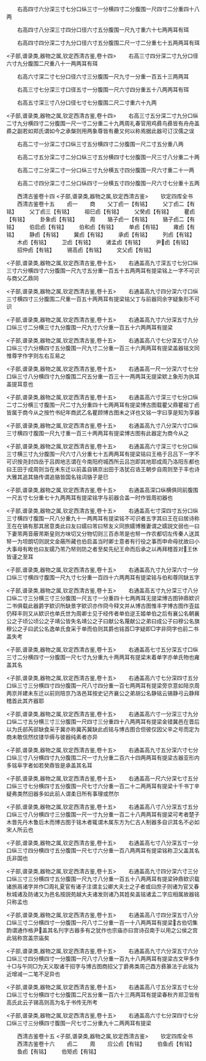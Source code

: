 <!-- { "loadSidebar": true } -->
　　右高四寸六分深三寸七分口纵三寸一分横四寸二分腹围一尺四寸二分重四十八两














　　右高四寸八分深三寸四分口径六寸五分腹围一尺九寸重六十七两两耳有珥














　　右高四寸四分深二寸九分口径六寸五分腹围二尺一寸二分重七十五两两耳有珥






<子部,谱录类,器物之属,钦定西清古鉴,卷十四>
　　右高三寸四分深二寸九分口径六寸九分腹围二尺重八十一两两耳有珥






















　　右高六寸深二寸七分口径六寸三分腹围一尺九寸一分重一百五十三两两耳














　　右高三寸七分深三寸口径五寸一分腹围一尺六寸四分重五十八两两耳有珥














　　右高五寸深三寸八分口径七寸七分腹围二尺二寸重六十九两






<子部,谱录类,器物之属,钦定西清古鉴,卷十四>
　　右高三寸五分深二寸九分口纵二寸九分横四寸二分腹围一尺一寸二分重二十九两周礼春官用鸡彞鸟彞皆有舟舟盖彞之副若如郑氏谓如今之承槃则用两象尊皆有罍又何以称焉据此器可订汉儒之误




















　　右高二寸一分深二寸口纵三寸五分横四寸二分腹围一尺二寸五分重八两














　　右高二寸五分深二寸二分口纵三寸五分横四寸七分腹围一尺三寸八分重二十两














　　右高二寸二分深二寸一分口纵三寸九分横五寸四分腹围一尺六寸重二十一两














　　右高二寸四分深二寸二分口纵四寸一分横五寸四分腹围一尺六寸七分重十五两





　　西清古鉴卷十四
<子部,谱录类,器物之属,钦定西清古鉴>
　　钦定四库全书
　　西清古鉴卷十五
　　卣一
　　商
　　父丁卣一【有铭】
　　父丁卣二【有铭】
　　父丁卣三【有铭】
　　祖巳卣【有铭】
　　父癸卣【有铭】
　　瞿卣【有铭】
　　卦象卣【有铭】
　　周
　　貉子卣一【有铭】
　　貉子卣二【有铭】
　　伯启卣【有铭】
　　伯和卣【有铭】
　　单卣【有铭】
　　雍卣【有铭】
　　静卣【有铭】
　　冀卣【有铭】
　　承卣【有铭】
　　列卣【有铭】
　　木卣【有铭】
　　卫卣【有铭】
　　诸孟卣【有铭】
　　尹卣【有铭】
　　招仲卣【有铭】
　　锡高卣【有铭】
　　文父卣【有铭】



<子部,谱录类,器物之属,钦定西清古鉴,卷十五>
　　右通盖高九寸深五寸七分口纵三寸六分横四寸六分腹围一尺九寸五分重一百五十五两两耳有提梁铭上一字不可识与商父乙鼎同













<子部,谱录类,器物之属,钦定西清古鉴,卷十五>
　　右通盖高九寸四分深六寸口纵三寸横四寸三分腹围二尺重一百五十两两耳有提梁铭父丁与前器同余字疑象形不可识













<子部,谱录类,器物之属,钦定西清古鉴,卷十五>
　　右通盖高九寸六分深五寸九分口纵三寸二分横三寸九分腹围一尺九寸六分重一百五十六两两耳有提梁













<子部,谱录类,器物之属,钦定西清古鉴,卷十五>
　　右通盖高八寸七分深五寸八分口纵三寸六分横四寸五分腹围一尺九寸二分重一百三十六两两耳有提梁盖器铭文同惟尊字作字则左右互易之













<子部,谱录类,器物之属,钦定西清古鉴,卷十五>
　　右通盖高一尺一分深六寸七分口纵三寸八分横四寸九分腹围二尺五分重一百三十一两两耳无提梁欵上象形为执耳盖提耳意也













<子部,谱录类,器物之属,钦定西清古鉴,卷十五>
　　右通盖高六寸深三寸七分口纵二寸二分横三寸腹围一尺二寸九分重四十七两两耳有提梁博古图载瞿父鼎瞿祖丁卣皆属于商今从之按竹书纪年商武乙名瞿顾博古图未之详也又铭一字曰享是知为享器











<子部,谱录类,器物之属,钦定西清古鉴,卷十五>
　　右通盖高九寸八分深六寸口纵三寸横四寸腹围一尺九寸重一百三十两两耳有提梁博古图有此器定为商今从之













<子部,谱录类,器物之属,钦定西清古鉴,卷十五>
　　右通盖高六寸深三寸七分口纵三寸横三寸九分腹围一尺六寸八分重七十五两两耳有提梁铭曰王格于吕吕下一字不可识按尧封四岳于吕舆地志谓在今南阳府城西所云吕岂即其地耶成周乃洛阳东都也曰王田于成周则当在未东迁以前盖自镐京出田于洛犹召诰王朝步自周则至于丰也诗大雅其追其貉传谓追貉皆国名铭词貉子是巳









<子部,谱录类,器物之属,钦定西清古鉴,卷十五>
　　右通盖高深口纵横俱同前腹围一尺五寸七分重七十九两两耳有提梁铭字与前器合盖一时作皆周初器也













<子部,谱录类,器物之属,钦定西清古鉴,卷十五>
　　右通盖高七寸深四寸五分口纵三寸横四寸腹围一尺八分重九十一两两耳有提梁铭不可识者五字其曰王在曰居诗称王在在镐有那其居意类此曰友曰嬬曰芾曰帑友义同旅嬬博雅妻谓之嬬説文弱也一曰下妻芾两音蔽芾斯皇则方味切又分物切则三百赤芾是也帑一作农都切左传秦人送其帑一为坦朗切则説文金蔽所藏也伯启盖当时卿士意者有行役之事而申命母扰故曰小大事母有畋也曰友嬬乃芾乃帑则防之者至矣先纪王命而后承之以再拜稽首对王休皆谨之至耳






<子部,谱录类,器物之属,钦定西清古鉴,卷十五>
　　右通盖高九寸九分深六寸一分口纵三寸横四寸腹围一尺九寸七分重一百四十六两两耳有提梁铭与伯和尊同缺五字













<子部,谱录类,器物之属,钦定西清古鉴,卷十五>
　　右通盖高五寸九分深三寸八分口纵二寸三分横三寸三分腹围一尺五寸一分重四十七两两耳无提梁博古图钟鼎欵识二书俱载此器爵字欵识所缺景字欵识亦作冏今释文并从博古图惟丰字博古图作壴兹仍释丰则又从欵识也单氏世为周卿士见于经传者单伯逆王姬单伯之后有襄公名朝襄公之子顷公顷公之子靖公皆失名靖公之子曰献公名蔑献公之弟曰成公子曰穆公名旗穆公之子曰武公名逸单氏食采于单而伯则其爵也铭首□字疑即□字非冏字也前二书盖失考






<子部,谱录类,器物之属,钦定西清古鉴,卷十五>
　　右通盖高七寸五分深五寸口纵三寸二分横四寸一分腹围一尺七寸九分重九十两两耳有提梁末着单字亦单氏物也雍盖其名













<子部,谱录类,器物之属,钦定西清古鉴,卷十五>
　　右通盖高六寸七分深四寸五分口纵三寸三分横四寸四分腹围一尺八寸四分重一百七两两耳有提梁旁京意如陪京周两京并建未东迁以前则陪京乃洛邑耳按史记齐襄公之弟胡公名静铭云锡静弓云静拜稽首此其齐器耶











<子部,谱录类,器物之属,钦定西清古鉴,卷十五>
　　右通盖高六寸一分深三寸九分口纵二寸五分横三寸三分腹围一尺四寸三分重四十八两两耳有提梁金错冀邑在晋后以为氏郤芮郤缺食采于冀亦称冀芮冀缺此卣铭与博古图合但彼仅因父辛之号而定为商未敢信然纹镂华缛与彼器纯素者亦异











<子部,谱录类,器物之属,钦定西清古鉴,卷十五>
　　右通盖高九寸五分深六寸七分口纵三寸八分横四寸九分腹围二尺一寸九分重二百六十四两两耳有提梁古器亚形内多铭阜字者如若癸鼎皆是承盖其名耳












<子部,谱录类,器物之属,钦定西清古鉴,卷十五>
　　右通盖高一尺六分深七寸五分口纵三寸七分横四寸五分腹围一尺七寸六分重一百二十二两两耳有提梁十千书丁辛疑弗类然旧器多如此前人谓柔日所有事理或然尔












<子部,谱录类,器物之属,钦定西清古鉴,卷十五>
　　右通盖高八寸八分深五寸五分口纵三寸八分横四寸三分腹围一尺一寸九分重一百二十八两两耳有提梁可考者楚子木晋先丹木鲁后木而博古图于铭木者辄谓木属东方为仁古人制器多自识其名不必如宋人所云也











<子部,谱录类,器物之属,钦定西清古鉴,卷十五>
　　右通盖高七寸八分深五寸一分口纵三寸四分横四寸五分腹围一尺七寸六分重一百八两两耳有提梁铭称卫父盖其名氏非国也













<子部,谱录类,器物之属,钦定西清古鉴,卷十五>
　　右通盖高九寸四分深六寸三分口纵三寸三分横四寸五分腹围一尺九寸八分重一百五十八两两耳有提梁钟鼎欵识载诸旅鬲诸字并作□周礼夏官有诸子注谓主公卿大夫士之子者或曰庶子则诸为官又春秋城诸及防诸又为邑名按説苑越大夫诸发则诸乃其姓矣盖铭诸孟二字应相属故器铭只称孟也










<子部,谱录类,器物之属,钦定西清古鉴,卷十五>
　　右通盖高八寸四分深五寸八分口纵三寸二分横四寸一分腹围一尺八寸二分重一百一十八两两耳有提梁古伯切集韵谓通作格尹盖其名刋字古器多有之犹作也宗庙亦曰宫诗召南于以用之公侯之宫此铭称宫盖宗庙矣











<子部,谱录类,器物之属,钦定西清古鉴,卷十五>
　　右通盖高九寸六分深五寸六分口纵三寸四分横四寸一分腹围一尺八寸八分重一百九十八两两耳有提梁古文甲多作十□与午同□为天义取诸干招字与博古图商招父丁爵弗类周己酉方彞篆法于此铭为近增减一二笔不足异也











<子部,谱录类,器物之属,钦定西清古鉴,卷十五>
　　右通盖高八寸五分深五寸七分口纵三寸七分横四寸七分腹围二尺五分重一百六十三两两耳有提梁春秋齐郑卫皆有高氏此云子锡高则高为名于书传无所考












<子部,谱录类,器物之属,钦定西清古鉴,卷十五>
　　右通盖高六寸七分深四寸七分口纵三寸三分横四寸腹围一尺七寸二分重九十二两两耳有提梁













　　西清古鉴卷十五
<子部,谱录类,器物之属,钦定西清古鉴>
　　钦定四库全书
　　西清古鉴卷十六
　　卣二
　　周
　　应公卣【有铭】
　　伯鱼卣【有铭】
　　鱼卣【有铭】
　　伯矩卣【有铭】

